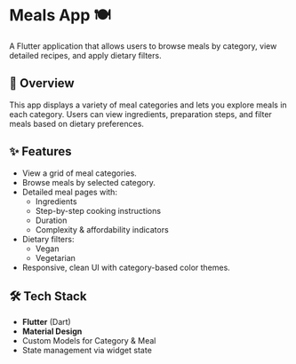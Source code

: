 # Meals App 🍽️

A Flutter application that allows users to browse meals by category, view detailed recipes, and apply dietary filters.

## 📌 Overview
This app displays a variety of meal categories and lets you explore meals in each category. Users can view ingredients, preparation steps, and filter meals based on dietary preferences.

## ✨ Features
- View a grid of meal categories.
- Browse meals by selected category.
- Detailed meal pages with:
  - Ingredients
  - Step-by-step cooking instructions
  - Duration
  - Complexity & affordability indicators
- Dietary filters:
  - Vegan
  - Vegetarian
- Responsive, clean UI with category-based color themes.

## 🛠️ Tech Stack
- **Flutter** (Dart)
- **Material Design**
- Custom Models for Category & Meal
- State management via widget state
